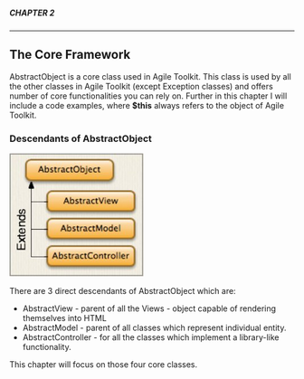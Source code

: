 ##### CHAPTER 2
-----

## The Core Framework

AbstractObject is a core class used in Agile Toolkit. This class is used by all the other classes in Agile Toolkit (except Exception classes) and offers number of core functionalities you can rely on. Further in this chapter I will include a code examples, where **$this** always refers to the object of Agile Toolkit.

### Descendants of AbstractObject

![Descendants of AbstractObject](../doc/4.jpg "Descendants of AbstractObject")

There are 3 direct descendants of AbstractObject which are:

* AbstractView - parent of all the Views - object capable of rendering themselves into HTML
* AbstractModel - parent of all classes which represent individual entity.
* AbstractController - for all the classes which implement a library-like functionality.

This chapter will focus on those four core classes.
